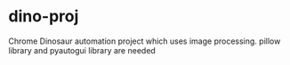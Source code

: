 # dino-proj
Chrome Dinosaur automation project which uses image processing. pillow library and pyautogui library are needed  
